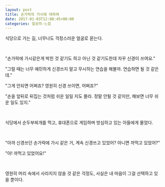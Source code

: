 ```yaml
---
layout: post
title: 손가락의 가시에 대하여
date: 2017-01-03T12:08:45+00:00
categories: 일상의-느낌
---
```

식당으로 가는 길, 너무나도 걱정스러운 얼굴로 묻는다.

&nbsp;

"손가락에 가시같은게 박힌 것 같기도 하고 아닌 것 같기도한데 자꾸 신경이 쓰여요."

"그럴 때는 너무 예민하게 신경쓰지 말고 무시하는 연습을 해볼까. 연습하면 될 것 같은데."

"그게 안되면 어쩌죠? 영원히 신경 쓰이면, 어쩌죠?"

"손을 앞뒤로 뒤집는 것처럼 쉬운 일일 지도 몰라. 정말 안될 것 같지만, 해보면 너무 쉬운 일도 있지."

&nbsp;

식당에서 순두부찌개를 먹고, 휴대폰으로 게임하며 방심하고 있는 아들에게 물었다.

&nbsp;

"아까 신경쓰던 손가락에 가시 같은 거, 계속 신경쓰고 있었어? 아니면 까먹고 있었어?"

"아! 까먹고 있었어요!"

&nbsp;

영원히 머리 속에서 사라지지 않을 것 같은 걱정도, 사실은 내 마음이 그걸 선택하고 있을 뿐이다.
